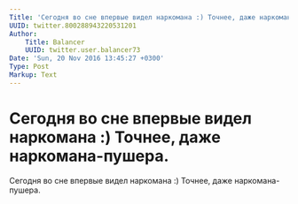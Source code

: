 ```yaml
---
Title: 'Сегодня во сне впервые видел наркомана :) Точнее, даже наркомана-пушера.'
UUID: twitter.800288943220531201
Author:
    Title: Balancer
    UUID: twitter.user.balancer73
Date: 'Sun, 20 Nov 2016 13:45:27 +0300'
Type: Post
Markup: Text
---
```


# Сегодня во сне впервые видел наркомана :) Точнее, даже наркомана-пушера.

Сегодня во сне впервые видел наркомана :) Точнее, даже
наркомана-пушера.